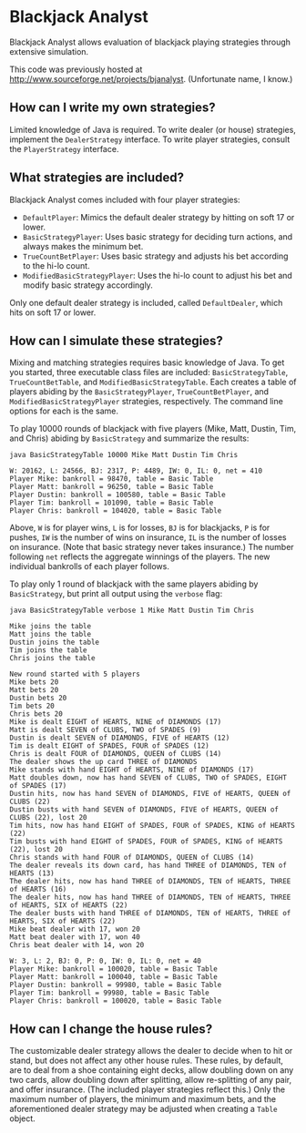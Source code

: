 Blackjack Analyst
=================

Blackjack Analyst allows evaluation of blackjack playing strategies through extensive simulation.

This code was previously hosted at http://www.sourceforge.net/projects/bjanalyst. (Unfortunate name, I know.)

How can I write my own strategies?
----------------------------------

Limited knowledge of Java is required. To write dealer (or house) strategies, implement the `DealerStrategy` interface. To write player strategies, consult the `PlayerStrategy` interface.

What strategies are included?
-----------------------------

Blackjack Analyst comes included with four player strategies:

* `DefaultPlayer`: Mimics the default dealer strategy by hitting on soft 17 or lower.
* `BasicStrategyPlayer`: Uses basic strategy for deciding turn actions, and always makes the minimum bet.
* `TrueCountBetPlayer`: Uses basic strategy and adjusts his bet according to the hi-lo count.
* `ModifiedBasicStrategyPlayer`: Uses the hi-lo count to adjust his bet and modify basic strategy accordingly.

Only one default dealer strategy is included, called `DefaultDealer`, which hits on soft 17 or lower.

How can I simulate these strategies?
------------------------------------

Mixing and matching strategies requires basic knowledge of Java. To get you started, three executable class files are included: `BasicStrategyTable`, `TrueCountBetTable`, and `ModifiedBasicStrategyTable`. Each creates a table of players abiding by the `BasicStrategyPlayer`, `TrueCountBetPlayer`, and `ModifiedBasicStrategyPlayer` strategies, respectively. The command line options for each is the same.

To play 10000 rounds of blackjack with five players (Mike, Matt, Dustin, Tim, and Chris) abiding by `BasicStrategy` and summarize the results:

    java BasicStrategyTable 10000 Mike Matt Dustin Tim Chris

    W: 20162, L: 24566, BJ: 2317, P: 4489, IW: 0, IL: 0, net = 410
    Player Mike: bankroll = 98470, table = Basic Table
    Player Matt: bankroll = 96250, table = Basic Table
    Player Dustin: bankroll = 100580, table = Basic Table
    Player Tim: bankroll = 101090, table = Basic Table
    Player Chris: bankroll = 104020, table = Basic Table

Above, `W` is for player wins, `L` is for losses, `BJ` is for blackjacks, `P` is for pushes, `IW` is the number of wins on insurance, `IL` is the number of losses on insurance. (Note that basic strategy never takes insurance.) The number following `net` reflects the aggregate winnings of the players. The new individual bankrolls of each player follows.

To play only 1 round of blackjack with the same players abiding by `BasicStrategy`, but print all output using the `verbose` flag:

    java BasicStrategyTable verbose 1 Mike Matt Dustin Tim Chris

    Mike joins the table
    Matt joins the table
    Dustin joins the table
    Tim joins the table
    Chris joins the table

    New round started with 5 players
    Mike bets 20
    Matt bets 20
    Dustin bets 20
    Tim bets 20
    Chris bets 20
    Mike is dealt EIGHT of HEARTS, NINE of DIAMONDS (17)
    Matt is dealt SEVEN of CLUBS, TWO of SPADES (9)
    Dustin is dealt SEVEN of DIAMONDS, FIVE of HEARTS (12)
    Tim is dealt EIGHT of SPADES, FOUR of SPADES (12)
    Chris is dealt FOUR of DIAMONDS, QUEEN of CLUBS (14)
    The dealer shows the up card THREE of DIAMONDS
    Mike stands with hand EIGHT of HEARTS, NINE of DIAMONDS (17)
    Matt doubles down, now has hand SEVEN of CLUBS, TWO of SPADES, EIGHT of SPADES (17)
    Dustin hits, now has hand SEVEN of DIAMONDS, FIVE of HEARTS, QUEEN of CLUBS (22)
    Dustin busts with hand SEVEN of DIAMONDS, FIVE of HEARTS, QUEEN of CLUBS (22), lost 20
    Tim hits, now has hand EIGHT of SPADES, FOUR of SPADES, KING of HEARTS (22)
    Tim busts with hand EIGHT of SPADES, FOUR of SPADES, KING of HEARTS (22), lost 20
    Chris stands with hand FOUR of DIAMONDS, QUEEN of CLUBS (14)
    The dealer reveals its down card, has hand THREE of DIAMONDS, TEN of HEARTS (13)
    The dealer hits, now has hand THREE of DIAMONDS, TEN of HEARTS, THREE of HEARTS (16)
    The dealer hits, now has hand THREE of DIAMONDS, TEN of HEARTS, THREE of HEARTS, SIX of HEARTS (22)
    The dealer busts with hand THREE of DIAMONDS, TEN of HEARTS, THREE of HEARTS, SIX of HEARTS (22)
    Mike beat dealer with 17, won 20
    Matt beat dealer with 17, won 40
    Chris beat dealer with 14, won 20

    W: 3, L: 2, BJ: 0, P: 0, IW: 0, IL: 0, net = 40
    Player Mike: bankroll = 100020, table = Basic Table
    Player Matt: bankroll = 100040, table = Basic Table
    Player Dustin: bankroll = 99980, table = Basic Table
    Player Tim: bankroll = 99980, table = Basic Table
    Player Chris: bankroll = 100020, table = Basic Table

How can I change the house rules?
---------------------------------

The customizable dealer strategy allows the dealer to decide when to hit or stand, but does not affect any other house rules. These rules, by default, are to deal from a shoe containing eight decks, allow doubling down on any two cards, allow doubling down after splitting, allow re-splitting of any pair, and offer insurance. (The included player strategies reflect this.) Only the maximum number of players, the minimum and maximum bets, and the aforementioned dealer strategy may be adjusted when creating a `Table` object.
